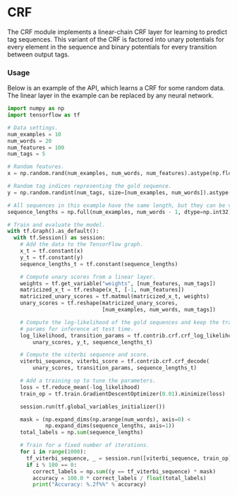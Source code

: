 # CRF

The CRF module implements a linear-chain CRF layer for learning to predict tag sequences. This variant of the CRF is factored into unary potentials for every element in the sequence and binary potentials for every transition between output tags.

### Usage

Below is an example of the API, which learns a CRF for some random data. The linear layer in the example can be replaced by any neural network.


```python
import numpy as np
import tensorflow as tf

# Data settings.
num_examples = 10
num_words = 20
num_features = 100
num_tags = 5

# Random features.
x = np.random.rand(num_examples, num_words, num_features).astype(np.float32)

# Random tag indices representing the gold sequence.
y = np.random.randint(num_tags, size=[num_examples, num_words]).astype(np.int32)

# All sequences in this example have the same length, but they can be variable in a real model.
sequence_lengths = np.full(num_examples, num_words - 1, dtype=np.int32)

# Train and evaluate the model.
with tf.Graph().as_default():
  with tf.Session() as session:
    # Add the data to the TensorFlow graph.
    x_t = tf.constant(x)
    y_t = tf.constant(y)
    sequence_lengths_t = tf.constant(sequence_lengths)

    # Compute unary scores from a linear layer.
    weights = tf.get_variable("weights", [num_features, num_tags])
    matricized_x_t = tf.reshape(x_t, [-1, num_features])
    matricized_unary_scores = tf.matmul(matricized_x_t, weights)
    unary_scores = tf.reshape(matricized_unary_scores,
                              [num_examples, num_words, num_tags])

    # Compute the log-likelihood of the gold sequences and keep the transition
    # params for inference at test time.
    log_likelihood, transition_params = tf.contrib.crf.crf_log_likelihood(
        unary_scores, y_t, sequence_lengths_t)

    # Compute the viterbi sequence and score.
    viterbi_sequence, viterbi_score = tf.contrib.crf.crf_decode(
        unary_scores, transition_params, sequence_lengths_t)

    # Add a training op to tune the parameters.
    loss = tf.reduce_mean(-log_likelihood)
    train_op = tf.train.GradientDescentOptimizer(0.01).minimize(loss)

    session.run(tf.global_variables_initializer())

    mask = (np.expand_dims(np.arange(num_words), axis=0) <
            np.expand_dims(sequence_lengths, axis=1))
    total_labels = np.sum(sequence_lengths)

    # Train for a fixed number of iterations.
    for i in range(1000):
      tf_viterbi_sequence, _ = session.run([viterbi_sequence, train_op])
      if i % 100 == 0:
        correct_labels = np.sum((y == tf_viterbi_sequence) * mask)
        accuracy = 100.0 * correct_labels / float(total_labels)
        print("Accuracy: %.2f%%" % accuracy)
```